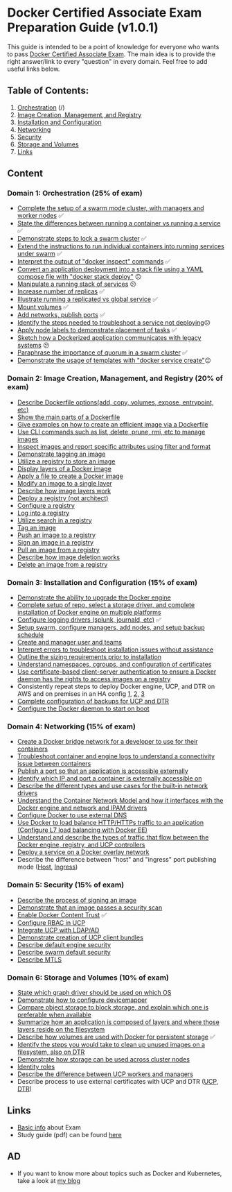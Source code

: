 # Docker Certified Associate Exam Preparation Guide (v1.0.1)

This guide is intended to be a point of knowledge for everyone who wants to pass [Docker Certified Associate Exam](https://blog.docker.com/2017/09/introducing-docker-global-professional-certification-program/). The main idea is to provide the right answer/link to every "question" in every domain. Feel free to add useful links below. 

## Table of Contents:
1. [Orchestration](https://github.com/Evalle/DCA/blob/master/README.md#domain-1-orchestration-25-of-exam) (/)
2. [Image Creation, Management, and Registry](https://github.com/Evalle/DCA/blob/master/README.md#domain-2-image-creation-management-and-registry-20-of-exam)
3. [Installation and Configuration](https://github.com/Evalle/DCA/blob/master/README.md#domain-3-installation-and-configuration-15-of-exam)
4. [Networking](https://github.com/Evalle/DCA/blob/master/README.md#domain-4-networking-15-of-exam)
5. [Security](https://github.com/Evalle/DCA/blob/master/README.md#domain-5-security-15-of-exam)
6. [Storage and Volumes](https://github.com/Evalle/DCA/blob/master/README.md#domain-6-storage-and-volumes-10-of-exam)
7. [Links](https://github.com/evalle/dca#links)

## Content

### Domain 1: Orchestration (25% of exam)
- [Complete the setup of a swarm mode cluster, with managers and worker nodes](https://docs.docker.com/engine/swarm/swarm-tutorial/create-swarm/) :white_check_mark:
- [State the differences between running a container vs running a service](https://stackoverflow.com/a/43408904) :white_check_mark:
- [Demonstrate steps to lock a swarm cluster](https://docs.docker.com/engine/swarm/swarm_manager_locking/) :white_check_mark:
- [Extend the instructions to run individual containers into running services under swarm](https://docs.docker.com/engine/swarm/swarm-tutorial/deploy-service/) :white_check_mark:
- [Interpret the output of "docker inspect" commands](https://docs.docker.com/engine/swarm/swarm-tutorial/inspect-service/) :white_check_mark:
- [Convert an application deployment into a stack file using a YAML compose file with
"docker stack deploy"](https://docs.docker.com/engine/reference/commandline/stack_deploy/) :confused:
- [Manipulate a running stack of services](https://docs.docker.com/engine/reference/commandline/stack_services/#related-commands) :confused:
- [Increase number of replicas](https://docs.docker.com/engine/reference/commandline/service_scale/) :white_check_mark:
- [Illustrate running a replicated vs global service](https://docs.docker.com/engine/swarm/how-swarm-mode-works/services/#replicated-and-global-services) :white_check_mark:
- [Mount volumes](https://docs.docker.com/engine/admin/volumes/volumes/) :white_check_mark:
- [Add networks, publish ports](https://docs.docker.com/engine/userguide/networking/) :white_check_mark:
- [Identify the steps needed to troubleshoot a service not deploying](https://docs.docker.com/engine/swarm/swarm-tutorial/deploy-service/):confused:
- [Apply node labels to demonstrate placement of tasks](https://docs.docker.com/engine/reference/commandline/node_update/) :white_check_mark:
- [Sketch how a Dockerized application communicates with legacy systems](https://docs.docker.com/config/containers/container-networking/) :confused:
- [Paraphrase the importance of quorum in a swarm cluster](https://docs.docker.com/engine/swarm/raft/) :white_check_mark:
- [Demonstrate the usage of templates with "docker service create"](https://docs.docker.com/engine/reference/commandline/service_create/#create-services-using-templates):confused:

### Domain 2: Image Creation, Management, and Registry (20% of exam)
- [Describe Dockerfile options(add, copy, volumes, expose, entrypoint, etc)](https://docs.docker.com/engine/reference/builder/#from)
- [Show the main parts of a Dockerfile](https://docs.docker.com/engine/reference/builder/#dockerfile-examples)
- [Give examples on how to create an efficient image via a Dockerfile](https://docs.docker.com/engine/userguide/eng-image/dockerfile_best-practices/)
- [Use CLI commands such as list, delete, prune, rmi, etc to manage images](https://docs.docker.com/engine/reference/commandline/image/#usage)
- [Inspect images and report specific attributes using filter and format](https://docs.docker.com/engine/reference/commandline/inspect/#extended-description)
- [Demonstrate tagging an image](https://docs.docker.com/engine/reference/commandline/tag/)
- [Utilize a registry to store an image](https://docs.docker.com/registry/deploying/#copy-an-image-from-docker-hub-to-your-registry)
- [Display layers of a Docker image](http://blog.arungupta.me/show-layers-of-docker-image/)
- [Apply a file to create a Docker image](https://docs.docker.com/engine/reference/commandline/image_load/)
- [Modify an image to a single layer](https://docs.docker.com/engine/reference/commandline/save/)
- [Describe how image layers work](https://medium.com/@jessgreb01/digging-into-docker-layers-c22f948ed612)
- [Deploy a registry (not architect)](https://docs.docker.com/registry/deploying/)
- [Configure a registry](https://docs.docker.com/registry/configuration/)
- [Log into a registry](https://docs.docker.com/engine/reference/commandline/login/#parent-command)
- [Utilize search in a registry](https://docs.docker.com/engine/reference/commandline/search/)
- [Tag an image](https://docs.docker.com/engine/reference/commandline/tag/)
- [Push an image to a registry](https://docs.docker.com/engine/reference/commandline/push/)
- [Sign an image in a registry](https://docs.docker.com/datacenter/dtr/2.4/guides/user/manage-images/sign-images/)
- [Pull an image from a registry](https://docs.docker.com/engine/reference/commandline/pull/)
- [Describe how image deletion works](https://docs.docker.com/engine/reference/commandline/rmi/)
- [Delete an image from a registry](https://docs.docker.com/datacenter/dtr/2.0/repos-and-images/delete-an-image/)

### Domain 3: Installation and Configuration (15% of exam)
- [Demonstrate the ability to upgrade the Docker engine](https://askubuntu.com/questions/472412/how-do-i-upgrade-docker)
- [Complete setup of repo, select a storage driver, and complete installation of Docker
engine on multiple platforms](https://docs.docker.com/install/#server)
- [Configure logging drivers (splunk, journald, etc)](https://docs.docker.com/engine/admin/logging/overview/) :white_check_mark:
- [Setup swarm, configure managers, add nodes, and setup backup schedule](https://docs.docker.com/engine/swarm/admin_guide/)
- [Create and manager user and teams](https://docs.docker.com/datacenter/dtr/2.4/guides/admin/manage-users/create-and-manage-teams/)
- [Interpret errors to troubleshoot installation issues without assistance](https://docs.docker.com/config/daemon/)
- [Outline the sizing requirements prior to installation](https://docs.docker.com/datacenter/ucp/2.2/guides/admin/install/system-requirements/#hardware-and-software-requirements)
- [Understand namespaces, cgroups, and configuration of certificates](https://docs.docker.com/engine/docker-overview/#namespaces)
- [Use certificate-based client-server authentication to ensure a Docker daemon has the
rights to access images on a registry](https://docs.docker.com/engine/security/certificates/)
- Consistently repeat steps to deploy Docker engine, UCP, and DTR on AWS and on
premises in an HA config [1,](https://docs.docker.com/datacenter/dtr/2.3/guides/admin/install/) [2,](https://docs.docker.com/ee/ucp/) [3](https://docs.docker.com/docker-for-aws/)
- [Complete configuration of backups for UCP and DTR](https://docs.docker.com/datacenter/ucp/2.2/guides/admin/backups-and-disaster-recovery/)
- [Configure the Docker daemon to start on boot](https://docs.docker.com/engine/installation/linux/linux-postinstall//)

### Domain 4: Networking (15% of exam)
- [Create a Docker bridge network for a developer to use for their containers](https://docs.docker.com/engine/userguide/networking/#user-defined-networks)
- [Troubleshoot container and engine logs to understand a connectivity issue between
containers](https://docs.docker.com/docker-for-windows/troubleshoot/)
- [Publish a port so that an application is accessible externally](https://github.com/wsargent/docker-cheat-sheet#exposing-ports)
- [Identify which IP and port a container is externally accessible on](https://docs.docker.com/engine/reference/commandline/port/#examples)
- [Describe the different types and use cases for the built-in network drivers](https://blog.docker.com/2016/12/understanding-docker-networking-drivers-use-cases/)
- [Understand the Container Network Model and how it interfaces with the Docker engine
and network and IPAM drivers](https://success.docker.com/article/networking/)
- [Configure Docker to use external DNS](https://gist.github.com/Evalle/7b21e0357c137875a03480428a7d6bf6)
- [Use Docker to load balance HTTP/HTTPs traffic to an application (Configure L7 load
balancing with Docker EE)](https://docs.docker.com/datacenter/ucp/2.2/guides/admin/configure/use-a-load-balancer/#configuration-examples)
- [Understand and describe the types of traffic that flow between the Docker engine,
registry, and UCP controllers](https://success.docker.com/article/networking/)
- [Deploy a service on a Docker overlay network](https://docs.docker.com/network/overlay/)
- Describe the difference between "host" and "ingress" port publishing mode ([Host](https://docs.docker.com/engine/swarm/services/#publish-a-services-ports-directly-on-the-swarm-node), [Ingress](https://docs.docker.com/engine/swarm/ingress/))

### Domain 5: Security (15% of exam)
- [Describe the process of signing an image](https://docs.docker.com/engine/security/trust/content_trust/#push-trusted-content)
- [Demonstrate that an image passes a security scan](https://docs.docker.com/docker-cloud/builds/image-scan/)
- [Enable Docker Content Trust](https://docs.docker.com/engine/security/trust/content_trust/) :white_check_mark:
- [Configure RBAC in UCP](https://docs.docker.com/datacenter/ucp/2.2/guides/access-control/)
- [Integrate UCP with LDAP/AD](https://docs.docker.com/datacenter/ucp/2.2/guides/admin/configure/external-auth/)
- [Demonstrate creation of UCP client bundles](https://blog.docker.com/2017/09/get-familiar-docker-enterprise-edition-client-bundles/)
- [Describe default engine security](https://docs.docker.com/engine/security/security/)
- [Describe swarm default security](https://docs.docker.com/engine/swarm/how-swarm-mode-works/pki/)
- [Describe MTLS](https://diogomonica.com/2017/01/11/hitless-tls-certificate-rotation-in-go/)

### Domain 6: Storage and Volumes (10% of exam)
- [State which graph driver should be used on which OS](https://docs.docker.com/engine/userguide/storagedriver/selectadriver/)
- [Demonstrate how to configure devicemapper](https://docs.docker.com/engine/userguide/storagedriver/device-mapper-driver/)
- [Compare object storage to block storage, and explain which one is preferable when
available](http://rancher.com/block-object-file-storage-containers/)
- [Summarize how an application is composed of layers and where those layers reside on
the filesystem](https://medium.com/@jessgreb01/digging-into-docker-layers-c22f948ed612)
- [Describe how volumes are used with Docker for persistent storage](https://docs.docker.com/engine/admin/volumes/volumes/) :white_check_mark:
- [Identify the steps you would take to clean up unused images on a filesystem, also on
DTR](https://docs.docker.com/engine/reference/commandline/image_prune/)
- [Demonstrate how storage can be used across cluster nodes](https://docs.docker.com/engine/extend/legacy_plugins/#volume-plugins)
- [Identity roles](https://docs.docker.com/datacenter/ucp/2.2/guides/access-control/permission-levels/#roles)
- [Describe the difference between UCP workers and managers](https://docs.docker.com/datacenter/ucp/2.2/guides/architecture/)
- Describe process to use external certificates with UCP and DTR ([UCP](https://docs.docker.com/ee/ucp/), [DTR](https://docs.docker.com/ee/dtr/))

## Links

- [Basic info](https://success.docker.com/Certification) about Exam
- Study guide (pdf) can be found [here](https://docker.cdn.prismic.io/docker%2Fa2d454ff-b2eb-4e9f-af0e-533759119eee_dca+study+guide+v1.0.1.pdf)

## AD
- If you want to know more about topics such as Docker and Kubernetes, take a look at [my blog](https://evalle.xyz/posts/)
